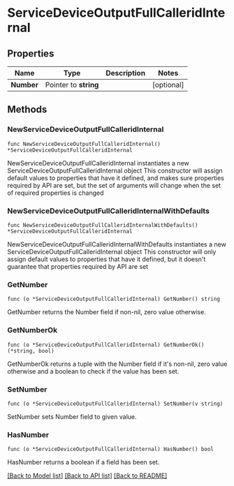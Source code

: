# ServiceDeviceOutputFullCalleridInternal

## Properties

Name | Type | Description | Notes
------------ | ------------- | ------------- | -------------
**Number** | Pointer to **string** |  | [optional] 

## Methods

### NewServiceDeviceOutputFullCalleridInternal

`func NewServiceDeviceOutputFullCalleridInternal() *ServiceDeviceOutputFullCalleridInternal`

NewServiceDeviceOutputFullCalleridInternal instantiates a new ServiceDeviceOutputFullCalleridInternal object
This constructor will assign default values to properties that have it defined,
and makes sure properties required by API are set, but the set of arguments
will change when the set of required properties is changed

### NewServiceDeviceOutputFullCalleridInternalWithDefaults

`func NewServiceDeviceOutputFullCalleridInternalWithDefaults() *ServiceDeviceOutputFullCalleridInternal`

NewServiceDeviceOutputFullCalleridInternalWithDefaults instantiates a new ServiceDeviceOutputFullCalleridInternal object
This constructor will only assign default values to properties that have it defined,
but it doesn't guarantee that properties required by API are set

### GetNumber

`func (o *ServiceDeviceOutputFullCalleridInternal) GetNumber() string`

GetNumber returns the Number field if non-nil, zero value otherwise.

### GetNumberOk

`func (o *ServiceDeviceOutputFullCalleridInternal) GetNumberOk() (*string, bool)`

GetNumberOk returns a tuple with the Number field if it's non-nil, zero value otherwise
and a boolean to check if the value has been set.

### SetNumber

`func (o *ServiceDeviceOutputFullCalleridInternal) SetNumber(v string)`

SetNumber sets Number field to given value.

### HasNumber

`func (o *ServiceDeviceOutputFullCalleridInternal) HasNumber() bool`

HasNumber returns a boolean if a field has been set.


[[Back to Model list]](../README.md#documentation-for-models) [[Back to API list]](../README.md#documentation-for-api-endpoints) [[Back to README]](../README.md)


